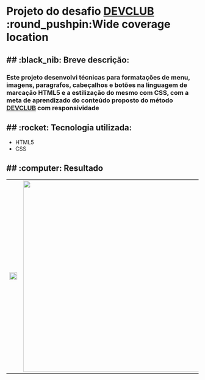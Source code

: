 <h1>Projeto do desafio <a href="https://www.linkedin.com/school/dev-club-devs/?originalSubdomain=br">DEVCLUB</a> :round_pushpin:Wide coverage location </h1>
<h2>## :black_nib: Breve descrição:</h2>
<h3>Este projeto desenvolvi técnicas para formatações de menu, imagens, paragrafos, cabeçalhos e botões na linguagem de marcação HTML5
e a estilização do mesmo com CSS, com a meta de aprendizado do conteúdo proposto do método
<a href="https://www.linkedin.com/school/dev-club-devs/?originalSubdomain=br">DEVCLUB</a> com responsividade</h3>
<h2>## :rocket: Tecnologia utilizada:</h2>
<ul>
<li>
  HTML5
</li>
<li>
  CSS
</li>  
</ul>

<h2>## :computer: Resultado </h2>
<table border="0">
  <tr>
    <td>
        <img src="https://github.com/Daniellilug/Wide-coverage-location/blob/master/img/Computador%20wide.png?raw=true" width="100%"/> 
    </td>
    <td>
        <img src="https://github.com/Daniellilug/Wide-coverage-location/blob/master/img/Celular%20wide.png?raw=true" height="500px" />     
   </td>
  </tr>
</table>

